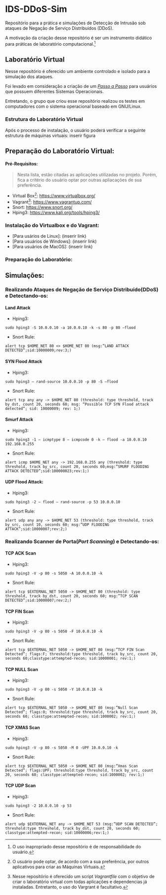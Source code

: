 # IDS-DDoS-Sim

Repositório para a prática e simulações de Detecção de Intrusão sob ataques de Negação de Serviço Distribuídos (DDoS).

A motivação da criação desse repositório é ser um instrumento didático para práticas de laboratório computacional.[^*] 


## Laboratório Virtual

Nesse repositório é oferecido um ambiente controlado e isolado para a simulação dos ataques.

Foi levado em consideração a criação de um [*Passo a Passo*]() para usuários que possuem diferentes Sistemas Operacionais. 

Entretando, o grupo que criou esse repositório realizou os testes em computadores com o sistema operacional baseado em GNU/Linux.

### Estrutura do Laboratório Virtual

Após o processo de instalação, o usuário poderá verificar a seguinte estrutura de máquinas virtuais:
inserir figura

## Preparação do Laboratório Virtual:
#### Pré-Requisitos:

> Nesta lista, estão citadas as aplicações utilizadas no projeto. Porém, fica a critério do usuário optar por outras apliacações de sua preferência.

- Virtual Box[^1]: https://www.virtualbox.org/
- Vagrant[^2]: https://www.vagrantup.com/
- Snort: https://www.snort.org/
- Hping3: https://www.kali.org/tools/hping3/


### Instalação do Virtualbox e do Vagrant:

- [Para usários de Linux]: (inserir link)
- [Para usuários de Windows]: (inserir link)
- [Para usuários de MacOS]: (inserir link)

### Preparação do Laboratório:

## Simulações:

### Realizando Ataques de Negação de Serviço Distribuído(DDoS) e Detectando-os:

#### Land Attack

- Hping3: 

```
sudo hping3 -S 10.0.0.10 -a 10.0.0.10 -k -s 80 -p 80 –flood
```

- Snort Rule:

```
alert tcp $HOME_NET 80 <> $HOME_NET 80 (msg:”LAND ATTACK DETECTED”;sid:10000009;rev:3;)
```

#### SYN Flood Attack

- Hping3: 

```
sudo hping3 — rand-source 10.0.0.10 -p 80 -S –flood
```

- Snort Rule: 

```
alert tcp any any -> $HOME_NET 80 (threshold: type threshold, track by_dst, count 20, seconds 60; msg: “Possible TCP SYN Flood attack detected”; sid: 10000009; rev: 1;)
```

#### Smurf Attack

- Hping3: 

```
sudo hping3 -1 — icmptype 8 — icmpcode 0 -k — flood -a 10.0.0.10 192.168.0.255
```

- Snort Rule:

```
alert icmp $HOME_NET any -> 192.168.0.255 any (threshold: type threshold, track by_src, count 20, seconds 60;msg:”SMURF FLOODING ATTACK DETECTED”;sid:100000023;rev:1;)
```
    
#### UDP Flood Attack:

- Hping3: 

```
sudo hping3 -2 — flood — rand-source -p 53 10.0.0.10
```

- Snort Rule: 

```
alert udp any any -> $HOME_NET 53 (threshold: type threshold, track by_src, count 10, seconds 60; msg:”UDP FLOODING ATTACK”;sid:10000007;rev:2;)
```

### Realizando Scanner de Porta(*Port Scanning*) e Detectando-os:

#### TCP ACK Scan

- Hping3: 

```
sudo hping3 -V -p 80 -s 5050 -A 10.0.0.10 -k
```

- Snort Rule:

```
alert tcp $EXTERNAL_NET 5050 -> $HOME_NET 80 (threshold: type threshold, track by_dst, count 20, seconds 60; msg:”TCP SCAN DETECTED”;sid:10000007;rev:2;)
```

#### TCP FIN Scan

- Hping3:

```
sudo hping3 -V -p 80 -s 5050 -F 10.0.0.10 -k
```

- Snort Rule: 

```
alert tcp $EXTERNAL_NET 5050 -> $HOME_NET 80 (msg:”TCP FIN Scan Detected”; flags:F; threshold:type threshold, track by_src, count 20, seconds 60;classtype:attempted-recon; sid:10000001; rev:1;)
```


#### TCP NULL Scan

- Hping3: 

```
sudo hping3 -V -p 80 -s 5050 -Y 10.0.0.10 -k
```


- Snort Rule: 

```
alert tcp $EXTERNAL_NET 5050 -> $HOME_NET 80 (msg:”Null Scan Detected”; flags:0; threshold:type threshold, track by_src, count 20, seconds 60; classtype:attempted-recon; sid:1000002; rev:1;)
```

#### TCP XMAS Scan

- Hping3: 

```
sudo hping3 -V -p 80 -s 5050 -M 0 -UPF 10.0.0.10 -k
```

- Snort Rule: 

```
alert tcp $EXTERNAL_NET 5050 -> $HOME_NET 80 (msg:”Xmas Scan Detected”; flags:UPF; threshold:type threshold, track by_src, count 20, seconds 60; classtype:attempted-recon; sid:1000002; rev:1;)
```
#### TCP UDP Scan

- Hping3: 

```
sudo hping3 -2 10.0.0.10 -p 53
```

- Snort Rule: 

```
alert udp $EXTERNAL_NET any -> $HOME_NET 53 (msg:”UDP SCAN DETECTED”; threshold:type threshold, track by_dst, count 20, seconds 60; classtype:attempted-recon; sid:10000006;rev:1;)
```


[^1]: O usuário pode optar, de acordo com a sua preferência, por outros aplicativos para criar as Máquinas Virtuais.
[^2]: Nesse repositório é oferecido um script *Vagrantfile* com o objetivo de criar o laboratório virtual com todas aplicações e dependencias já instaladas. Entretanto, o uso do Vargrant é facultativo.
[^*]: O uso inapropriado desse repositório é de responsabilidade do usuário.
